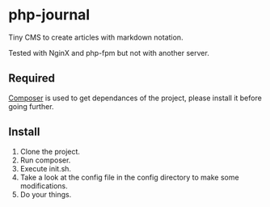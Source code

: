 # php-journal

Tiny CMS to create articles with markdown notation.

Tested with NginX and php-fpm but not with another server.

## Required

[Composer](https://getcomposer.org/) is used to get dependances of the project, please install it before going further.

## Install

1. Clone the project.
2. Run composer.
3. Execute init.sh.
4. Take a look at the config file in the config directory to make some modifications.
5. Do your things.